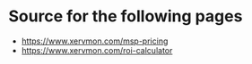 Source for the following pages
=============
* https://www.xervmon.com/msp-pricing
* https://www.xervmon.com/roi-calculator
